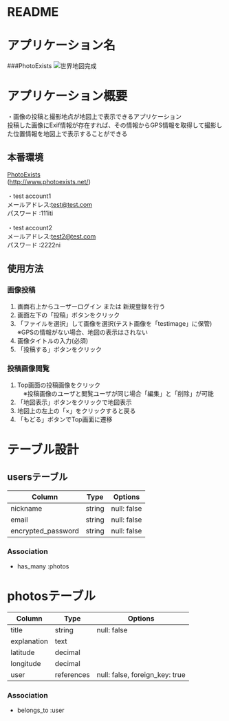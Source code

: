 # README

# アプリケーション名
 ###PhotoExists
 ![世界地図完成](https://user-images.githubusercontent.com/72908323/108178719-1b079d80-7148-11eb-9765-728befb67390.jpg)

# アプリケーション概要
・画像の投稿と撮影地点が地図上で表示できるアプリケーション<br>
投稿した画像にExif情報が存在すれば、その情報からGPS情報を取得して撮影した位置情報を地図上で表示することができる

## 本番環境
 [PhotoExists](http://www.photoexists.net/)<br>
  (http://www.photoexists.net/)

 ・test account1<br>
  メールアドレス:test@test.com<br>
  パスワード   :111iti

  ・test account2<br>
  メールアドレス:test2@test.com<br>
  パスワード   :2222ni

## 使用方法

### 画像投稿
  1. 画面右上からユーザーログイン または 新規登録を行う
  2. 画面左下の「投稿」ボタンをクリック
  3. 「ファイルを選択」して画像を選択(テスト画像を「testimage」に保管)<br>
   ※GPSの情報がない場合、地図の表示はされない
  4. 画像タイトルの入力(必須)
  5. 「投稿する」ボタンをクリック

### 投稿画像閲覧
  1. Top画面の投稿画像をクリック<br>
  　※投稿画像のユーザと閲覧ユーザが同じ場合「編集」と「削除」が可能
  2. 「地図表示」ボタンをクリックで地図表示
  3. 地図上の左上の「×」をクリックすると戻る
  4. 「もどる」ボタンでTop画面に遷移
  
  

# テーブル設計

## usersテーブル

| Column                  | Type        | Options                             |
| ----------------------- | ----------- | ----------------------------------- |
| nickname                | string      | null: false                         |
| email                   | string      | null: false                         |
| encrypted_password      | string      | null: false                         |

### Association
- has_many :photos


# photosテーブル

| Column                  | Type        | Options                             |
| ----------------------- | ----------- | ----------------------------------- |
| title                   | string      | null: false                         |
| explanation             | text        |                                     |
| latitude                | decimal     |                                     |
| longitude               | decimal     |                                     |
| user                    | references  | null: false, foreign_key: true      |

### Association
- belongs_to :user
